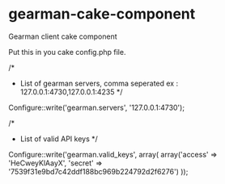 gearman-cake-component
======================

Gearman client cake component

Put this in you cake config.php file.

/*
 * List of gearman servers, comma seperated ex : 127.0.0.1:4730,127.0.0.1:4235
 */

Configure::write('gearman.servers', '127.0.0.1:4730');

/*
 * List of valid API keys
 */

Configure::write('gearman.valid_keys', array(
  	array('access' => 'HeCweyKlAayX', 'secret' => '7539f31e9bd7c42ddf188bc969b224792d2f6276')
));
